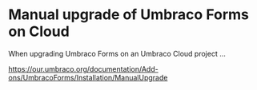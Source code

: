 # Manual upgrade of Umbraco Forms on Cloud

When upgrading Umbraco Forms on an Umbraco Cloud project ... 

https://our.umbraco.org/documentation/Add-ons/UmbracoForms/Installation/ManualUpgrade 